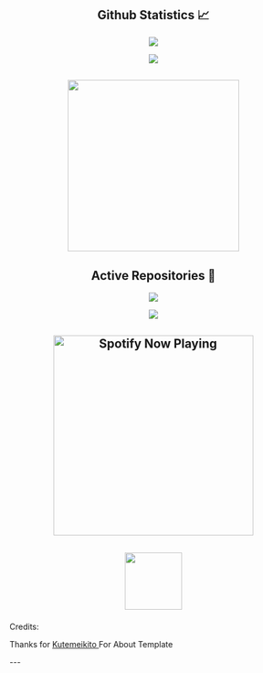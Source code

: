 <h2 align="center">Github Statistics 📈</h2>
<p align="center"><a href="https://github.com/dlwlrma123"><img src="https://github-readme-stats.vercel.app/api?username=dlwlrma123&show_icons=true&theme=dark"></a></p>
<p align="center"><a href="https://github.com/dlwlrma123"><img src="https://github-readme-stats.vercel.app/api/top-langs/?username=dlwlrma123&theme=dark&layout=compact"></a></p>
<h2 align="center">
<align="center"><img width="300" src="https://images-wixmp-ed30a86b8c4ca887773594c2.wixmp.com/f/4d1046b6-0439-477c-9301-ef79e8eb7b57/ddake4k-0644e64e-c0a6-4278-a167-fa533c72c3f0.gif?token=eyJ0eXAiOiJKV1QiLCJhbGciOiJIUzI1NiJ9.eyJzdWIiOiJ1cm46YXBwOjdlMGQxODg5ODIyNjQzNzNhNWYwZDQxNWVhMGQyNmUwIiwiaXNzIjoidXJuOmFwcDo3ZTBkMTg4OTgyMjY0MzczYTVmMGQ0MTVlYTBkMjZlMCIsIm9iaiI6W1t7InBhdGgiOiJcL2ZcLzRkMTA0NmI2LTA0MzktNDc3Yy05MzAxLWVmNzllOGViN2I1N1wvZGRha2U0ay0wNjQ0ZTY0ZS1jMGE2LTQyNzgtYTE2Ny1mYTUzM2M3MmMzZjAuZ2lmIn1dXSwiYXVkIjpbInVybjpzZXJ2aWNlOmZpbGUuZG93bmxvYWQiXX0.VEVR5-Tv6i6sGVC1imrFL0-9iTpTckyt8vPvwnxx7ds"></p>
</h2>
<h2 align="center">Active Repositories 🥼</h2>
<p align="center"><a href="https://github.com/dlwlrma123/Pandora-s-Box"><img src="https://github-readme-stats.vercel.app/api/pin/?username=dlwlrma123&repo=Pandora-s-Box&show_owner=false&theme=dark"></a></p>
<p align="center"><a href="https://github.com/dlwlrma123/Lilac_surya_OSS"><img src="https://github-readme-stats.vercel.app/api/pin/?username=dlwlrma123&repo=Lilac_surya_OSS&show_owner=false&theme=dark"></a></p>
<h2 align="center"> <img src="https://spotify-recently-played-readme.vercel.app/api?user=31vtjyti5ctizjdp7y24355rbhry" alt="Spotify Now Playing" width="350" />

<h2 align="center">
<align="center"><img width="100" src="https://media1.giphy.com/media/3o7WIx7urV838kHFzW/giphy.gif"></p>
</h2>


Credits:
<p> Thanks for <a href="https://github.com/kutemeikito"> Kutemeikito </a> For About Template</p>
---


